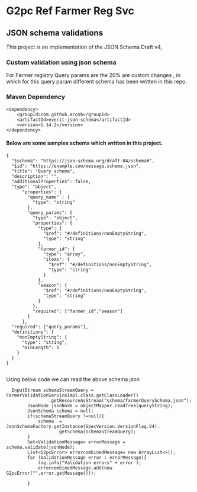 # G2pc Ref Farmer Reg Svc

## JSON schema validations
This project is an implementation of the JSON Schema Draft v4,

### Custom validation using json schema 
For Farmer registry Query params are the 20% are custom changes , in which for this query param different schema has been written
in this repo.

### Maven Dependency
````
<dependency>
	<groupId>com.github.erosb</groupId>
	<artifactId>everit-json-schema</artifactId>
	<version>1.14.2</version>
</dependency>
````



#### Below are some samples schema which written in this project.
````
{
  "$schema": "https://json-schema.org/draft-04/schema#",
  "$id": "https://example.com/message.schema.json",
  "title": "Query schema",
  "description": "",
  "additionalProperties": false,
  "type": "object",
      "properties": {
        "query_name" : {
          "type": "string"
        },
        "query_params": {
          "type": "object",
          "properties": {
            "type": {
              "$ref": "#/definitions/nonEmptyString",
              "type": "string"
            },
            "farmer_id": {
              "type": "array",
              "items": {
                "$ref": "#/definitions/nonEmptyString",
                "type": "string"
              }
            },
            "season": {
              "$ref": "#/definitions/nonEmptyString",
              "type": "string"
            }
          },
          "required": ["farmer_id","season"]
        }
      },
  "required": ["query_params"],
  "definitions": {
    "nonEmptyString": {
      "type": "string",
      "minLength": 1
    }
  }
}


````

Using below code we can read the above schema json
````
  InputStream schemaStreamQuery = FarmerValidationServiceImpl.class.getClassLoader()
                .getResourceAsStream("schema/farmerQuerySchema.json");
        JsonNode jsonNode = objectMapper.readTree(queryString);
        JsonSchema schema = null;
        if(schemaStreamQuery !=null){
            schema  = JsonSchemaFactory.getInstance(SpecVersion.VersionFlag.V4).
                    getSchema(schemaStreamQuery);
        }
        Set<ValidationMessage> errorMessage = schema.validate(jsonNode);
        List<G2pcError> errorcombinedMessage= new ArrayList<>();
        for (ValidationMessage error : errorMessage){
            log.info("Validation errors" + error );
            errorcombinedMessage.add(new G2pcError("",error.getMessage()));

        }
````


